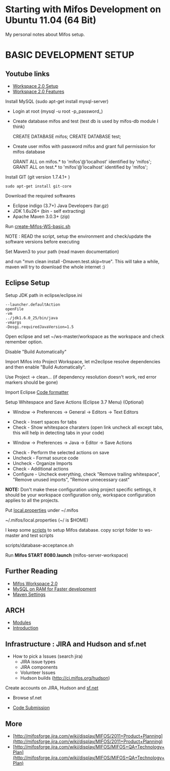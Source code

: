 Starting with Mifos Development on Ubuntu 11.04 (64 Bit)
========================================================

My personal notes about Mifos setup.

BASIC DEVELOPMENT SETUP
=======================

Youtube links
------------
* [Workspace 2.0 Setup](http://www.youtube.com/watch?v=TkvaUKo2-tk)
* [Workspace 2.0 Features](http://www.youtube.com/watch?v=HGqkk1am3sg)

Install MySQL (sudo apt-get install mysql-server)

  * Login at root (mysql -u root -p_password_)
  * Create database mifos and test (test db is used by mifos-db module I think)

    CREATE DATABASE mifos;
    CREATE DATABASE test;

  * Create user mifos with password mifos and grant full permission for mifos database

    GRANT ALL on mifos.* to 'mifos'@'localhost' identified by 'mifos';
    GRANT ALL on test.* to 'mifos'@'localhost' identified by 'mifos';

Install GIT (git version 1.7.4.1+ )
    
    sudo apt-get install git-core

Download the required softwares

 * Eclipse indigo (3.7+) Java Developers (tar.gz)
 * JDK 1.6u26+ (bin - self extracting)
 * Apache Maven 3.0.3+ (zip)

Run [create-Mifos-WS-basic.sh](https://github.com/ugupta/mifos-dev/blob/master/create-Mifos-WS-basic.sh)

NOTE : READ the script, setup the environment and check/update the software versions before executing

Set Maven3 to your path (read maven documentation)

and run "mvn clean install -Dmaven.test.skip=true". This will take a while, maven will try to download the whole internet :)

Eclipse Setup
-------------
Setup JDK path in eclipse/eclipse.ini

    --launcher.defaultAction
    openFile
    -vm
    ../jdk1.6.0_25/bin/java
    -vmargs
    -Dosgi.requiredJavaVersion=1.5

Open eclipse and set ~/ws-master/workspace as the workspace and check remember option.

Disable "Build Automatically"

Import Mifos into Project Workspace, let m2eclipse resolve dependencies and then enable "Build Automatically".

Use Project -> clean... (if dependency resolution doesn't work, red error markers should be gone)

Import Eclipse [Code formatter](https://github.com/mifos/head/blob/master/eclipse-formatter-mifos-profile.xml)

Setup Whitespace and Save Actions (Eclipse 3.7 Menu) (Optional)

- Window -> Preferences -> General -> Editors -> Text Editors
 * Check - Insert spaces for tabs
 * Check - Show whitespace charaters (open link uncheck all except tabs, this will help in detecting tabs in your code)

- Window -> Preferences -> Java -> Editor -> Save Actions
 * Check - Perform the selected actions on save
 * Uncheck - Format source code
 * Uncheck - Organize Imports
 * Check - Additional actions
 * Configure - Uncheck everything, check "Remove trailing whitespace", "Remove unused imports", "Remove unnecessary cast"

__NOTE:__ Don't make these configuration using project specific settings, it should be your workspace configuration only, workspace configuration applies to all the projects.

Put [local.properties](https://github.com/ugupta/mifos-dev/blob/master/local.properties) under ~/.mifos

~/.mifos/local.properties (~/ is $HOME)

I keep some [scripts](https://github.com/ugupta/mifos-dev/tree/master/scripts) to setup Mifos database.
copy script folder to ws-master and test scripts

scripts/database-acceptance.sh

Run **Mifos START 8080.launch** (mifos-server-workspace)

Further Reading
--------------
 * [Mifos Workspace 2.0](http://mifosforge.jira.com/wiki/display/MIFOS/Workspace+2.0+Eclipse+Maven+Settings)
 * [MySQL on RAM for Faster development](http://mifosforge.jira.com/wiki/display/MIFOS/RAMDisk)
 * [Maven Settings](http://mifosforge.jira.com/wiki/display/MIFOS/Workspace+2.0+Eclipse+Maven+Settings)

ARCH
----
 * [Modules](http://mifosforge.jira.com/wiki/display/MIFOS/Elsie+F+Architecture)
 * [Introduction](http://mifosforge.jira.com/wiki/display/MIFOS/Introduction+to+Mifos+for+Programmers)

Infrastructure : JIRA and Hudson and sf.net
-------------------------------------------
 * How to pick a Issues (search jira)
   * JIRA issue types
   * JIRA components
   * Volunteer Issues
   * Hudson builds (http://ci.mifos.org/hudson)
 
 Create accounts on JIRA, Hudson and [sf.net](http://sourceforge.net/projects/mifos)
   * Browse sf.net
 

 * [Code Submission](http://mifosforge.jira.com/wiki/display/MIFOS/Code+Submission+Process#CodeSubmissionProcess-Howtosubmitapatch)

More
----
 * [http://mifosforge.jira.com/wiki/display/MIFOS/2011+Product+Planning](http://mifosforge.jira.com/wiki/display/MIFOS/2011+Product+Planning)
 * [http://mifosforge.jira.com/wiki/display/MIFOS/MIFOS+QA+Technology+Plan](http://mifosforge.jira.com/wiki/display/MIFOS/MIFOS+QA+Technology+Plan)

